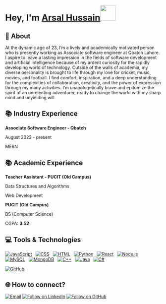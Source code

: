 <h1 align="left">Hey, I'm <a href="https://www.linkedin.com/in/muhammad-arsal-730877217/">Arsal Hussain</a><img src="https://media.giphy.com/media/hvRJCLFzcasrR4ia7z/giphy.gif" width="50">

## 💬 About
<div style="line-height: 1.15">
    <p>At the dynamic age of 23, I’m a lively and academically motivated person who is presently working as Associate software engineer at Qbatch Lahore. I aspire to leave a lasting impression in the fields of software development and artificial intelligence because of my ardent curiosity for the rapidly developing world of technology. Outside of the walls of academia, my diverse personality is brought to life through my love for cricket, music, movies, and football. I find comfort, inspiration, and a deep understanding for the complexities of collaboration, creativity, and the power of expression through my many activities. I’m unapologetically brave and epitomize the spirit of an unrelenting adventurer, ready to change the world with my sharp mind and unyielding will.</p>
</div>

## 📚 Industry Experience
<div style="line-height: 1.15">
    <b>Associate Software Engineer - Qbatch </b>
    <p>August 2023 - present</p>
    <p>MERN</p>
</div>



## 📚 Academic Experience
<div style="line-height: 1.15">
    <b>Teacher Assistant - PUCIT (Old Campus) </b>
    <p>Data Structures and Algorithms</p>
    <p>Web Development</p>
</div>

<div style="line-height: 1.15">
    <b>PUCIT (Old Campus)</b>
    <p>BS (Computer Science)</p>
    <p>CGPA: <b>3.52</b> </p>
</div>


## 💻 Tools & Technologies

[![JavaScript](https://img.shields.io/badge/-JavaScript-05122A?style=flat&logo=javascript)](#)&nbsp;&nbsp;
[![CSS](https://img.shields.io/badge/-CSS-05122A?style=flat&logo=CSS3&logoColor=1572B6)](#)&nbsp;&nbsp;
[![HTML](https://img.shields.io/badge/-HTML-05122A?style=flat&logo=HTML5)](#)&nbsp;&nbsp;
[![Python](https://img.shields.io/badge/-Python-05122A?style=flat&logo=python)](#)&nbsp;&nbsp;
[![React](https://img.shields.io/badge/React-20232A?style=flat&logo=C%2B%2B)](#)&nbsp;&nbsp;
[![Node.js](https://img.shields.io/badge/Node.js-339933?style=flat&logo=C%2B%2B)](#)&nbsp;&nbsp;
[![MySQL](https://img.shields.io/badge/MySQL-005C84?style=flat&logo=C%2B%2B)](#)&nbsp;&nbsp;
[![MongoDB](https://img.shields.io/badge/MongoDB-4EA94B?style=flat&logo=C%2B%2B)](#)&nbsp;&nbsp;
[![C++](https://img.shields.io/badge/-C++-05122A?style=flat&logo=C%2B%2B)](#)&nbsp;&nbsp;
[![Java](https://img.shields.io/badge/-Java-05122A?style=flat&logo=java&logoColor=f89820)](#)&nbsp;&nbsp;
[![C#](https://img.shields.io/badge/-C%23-239120?style=flat&logo=c-sharp)](#)
<!--[![Git](https://img.shields.io/badge/-Git-05122A?style=flat&logo=git)](#)&nbsp;&nbsp;-->
[![GitHub](https://img.shields.io/badge/-GitHub-05122A?style=flat&logo=github)](#)&nbsp;&nbsp;



<h2 align="left">🌐 How to connect?</h2>
<p align="left">
  <a href="mailto:muhammadarsal236@gmail.com"><img title="Email" src="https://img.shields.io/badge/Gmail-D14836?style=for-the-badge&logo=gmail&logoColor=white"/></a>
  <a href="https://www.linkedin.com/in/muhammad-arsal-730877217/"><img title="Follow on LinkedIn" src="https://img.shields.io/badge/LinkedIn-0077B5?style=for-the-badge&logo=linkedin&logoColor=white"/></a>
  <a href="https://github.com/ArsalHussain10"><img title="Follow on GitHub" src="https://img.shields.io/badge/GitHub-100000?style=for-the-badge&logo=github&logoColor=white"/></a>
</p>
<!-- For differnt icons I found this very useful.(https://github.com/alexandresanlim/Badges4-README.md-Profile) -->
